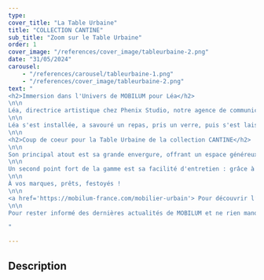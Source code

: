 ```yaml
---
type: 
cover_title: "La Table Urbaine"
title: "COLLECTION CANTINE"
sub_title: "Zoom sur le Table Urbaine"
order: 1
cover_image: "/references/cover_image/tableurbaine-2.png"
date: "31/05/2024"
carousel:
    - "/references/carousel/tableurbaine-1.png"
    - "/references/cover_image/tableurbaine-2.png"
text: "
<h2>Immersion dans l'Univers de MOBILUM pour Léa</h2>
\n\n
Léa, directrice artistique chez Phenix Studio, notre agence de communication, a récemment franchi les portes de notre showroom d'usine avec un objectif précis : capturer l'essence des produits de la collection CANTINE, une ligne de mobilier urbain conçue par Sovann Kim, lauréat du Janus de la Cité décerné par l'Institut Français du Design.
\n\n
Léa s'est installée, a savouré un repas, pris un verre, puis s'est laissée porter par la contemplation. Entre deux instants de réflexion, elle a échangé avec elle-même. Et finalement, elle s'est appuyée une dernière fois sur la table, absorbée par la quête de la pièce parfaite à mettre en lumière dans sa prochaine publication.
\n\n
<h2>Coup de coeur pour la Table Urbaine de la collection CANTINE</h2>
\n\n
Son principal atout est sa grande envergure, offrant un espace généreux pensé comme un lieu de rassemblement et de détente.
\n\n
Un second point fort de la gamme est sa facilité d'entretien : grâce à sa surface lisse et fermée, un simple rinçage à l'eau claire suffit pour la nettoyer, garantissant ainsi un environnement urbain propre et accueillant dans le temps.
\n\n
À vos marques, prêts, festoyés !
\n\n
<a href='https://mobilum-france.com/mobilier-urbain'> Pour découvrir l’intégralité de la collection CANTINE</a> 
\n\n
Pour rester informé des dernières actualités de MOBILUM et ne rien manquer des nouveautés à venir, n'hésitez pas à nous suivre sur LinkedIn !

"

---
```

<!-- Dans le champ texte, \n pour faire un retour à la ligne, \n\n pour faire un nouveau paragraphe -->

## Description
